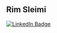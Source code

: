 ## Rim Sleimi

[![LinkedIn Badge](https://img.shields.io/badge/My-LinkedIn-blue)](https://www.linkedin.com/in/rim-sleimi-799256147/)
